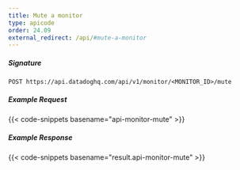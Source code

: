 ```yaml
---
title: Mute a monitor
type: apicode
order: 24.09
external_redirect: /api/#mute-a-monitor
---
```


##### Signature
`POST https://api.datadoghq.com/api/v1/monitor/<MONITOR_ID>/mute`
##### Example Request
{{< code-snippets basename="api-monitor-mute" >}}
##### Example Response
{{< code-snippets basename="result.api-monitor-mute" >}}
